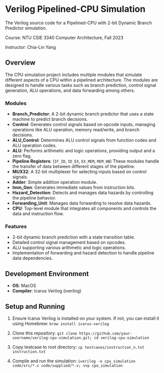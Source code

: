 # Verilog Pipelined-CPU Simulation

The Verilog source code for a Pipelined-CPU with 2-bit Dynamic Branch Predictor simulation.

Course: NTU CSIE 3340 Computer Architecture, Fall 2023

Instructor: Chia-Lin Yang

## Overview

The CPU simulation project includes multiple modules that simulate different aspects of a CPU within a pipelined architecture. The modules are designed to handle various tasks such as branch prediction, control signal generation, ALU operations, and data forwarding among others.

### Modules

- **Branch_Predictor**: A 2-bit dynamic branch predictor that uses a state machine to predict branch decisions.
- **Control**: Generates control signals based on opcode inputs, managing operations like ALU operation, memory read/write, and branch decisions.
- **ALU_Control**: Determines ALU control signals from function codes and ALU operation codes.
- **ALU**: Performs arithmetic and logic operations, providing output and a zero flag.
- **Pipeline Registers**: (`IF_ID`, `ID_EX`, `EX_MEM`, `MEM_WB`) These modules handle the transfer of data between different stages of the pipeline.
- **MUX32**: A 32-bit multiplexer for selecting inputs based on control signals.
- **Adder**: Simple addition operation module.
- **Imm_Gen**: Generates immediate values from instruction bits.
- **Hazard_Detection**: Detects and manages data hazards by controlling the pipeline behavior.
- **Forwarding_Unit**: Manages data forwarding to resolve data hazards.
- **CPU**: Top-level module that integrates all components and controls the data and instruction flow.

### Features

- 2-bit dynamic branch prediction with a state transition table.
- Detailed control signal management based on opcodes.
- ALU supporting various arithmetic and logic operations.
- Implementation of forwarding and hazard detection to handle pipeline data dependencies.


## Development Environment

- **OS**: MacOS
- **Compiler**: Icarus Verilog (iverilog)

## Setup and Running

1. Ensure Icarus Verilog is installed on your system. If not, you can install it using Homebrew: ```brew install icarus-verilog```

2. Clone this repository: ```git clone https://github.com/your-username/verilog-cpu-simulation.git; cd verilog-cpu-simulation```

3. Copy testcase to root directory: ```cp testcases/instruction_n.txt instruction.txt```

4. Compile and run the simulation: ```iverilog -o cpu_simulation code/src/*.v code/supplied/*.v; vvp cpu_simulation```


